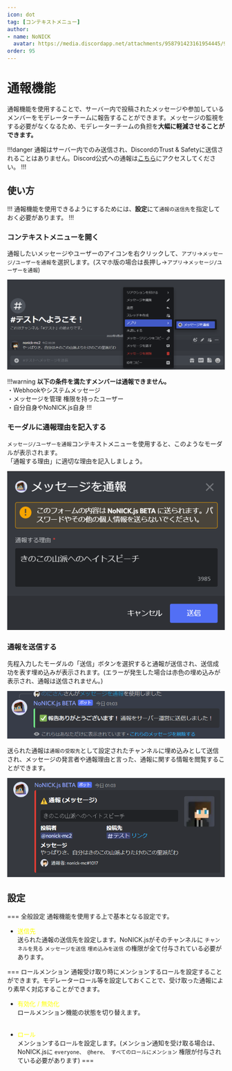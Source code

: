 ```yaml
---
icon: dot
tag: [コンテキストメニュー]
author: 
- name: NoNICK
  avatar: https://media.discordapp.net/attachments/958791423161954445/975266759529623652/-3.png?width=663&height=663
order: 95
---
```

# 通報機能
通報機能を使用することで、サーバー内で投稿されたメッセージや参加しているメンバーをモデレーターチームに報告することができます。メッセージの監視をする必要がなくなるため、モデレーターチームの負担を**大幅に軽減させることができます。**

!!!danger
通報はサーバー内でのみ送信され、DiscordのTrust & Safetyに送信されることはありません。Discord公式への通報は[こちら](https://dis.gd/request)にアクセスしてください。
!!!

## 使い方
!!!
通報機能を使用できるようにするためには、**設定**にて`通報の送信先`を指定しておく必要があります。
!!!

### コンテキストメニューを開く
通報したいメッセージやユーザーのアイコンを右クリックして、`アプリ`→`メッセージ/ユーザーを通報`を選択します。(スマホ版の場合は長押し→`アプリ`→`メッセージ/ユーザーを通報`)

![](../static/features/report_1.png)

!!!warning
**以下の条件を満たすメンバーは通報できません。**<br>
・Webhookやシステムメッセージ<br>
・メッセージを管理 権限を持ったユーザー<br>
・自分自身やNoNICK.js自身
!!!

### モーダルに通報理由を記入する
`メッセージ/ユーザーを通報`コンテキストメニューを使用すると、このようなモーダルが表示されます。<br>
「通報する理由」に適切な理由を記入しましょう。

![](../static/features/report_2.png)

### 通報を送信する
先程入力したモーダルの「送信」ボタンを選択すると通報が送信され、送信成功を表す埋め込みが表示されます。(エラーが発生した場合は赤色の埋め込みが表示され、通報は送信されません。)

![](../static/features/report_3.png)

送られた通報は`通報の受取先`として設定されたチャンネルに埋め込みとして送信され、メッセージの発言者や通報理由と言った、通報に関する情報を閲覧することができます。

![](../static/features/report_4.png)

## 設定
=== 全般設定
通報機能を使用する上で基本となる設定です。

* <span style="color: yellow; ">送信先</span>  
送られた通報の送信先を設定します。NoNICK.jsがそのチャンネルに `チャンネルを見る` `メッセージを送信` `埋め込みを送信` の権限が全て付与されている必要があります。

=== ロールメンション
通報受け取り時にメンションするロールを設定することができます。モデレーターロール等を設定しておくことで、受け取った通報により素早く対応することができます。

* <span style="color: yellow; ">有効化 / 無効化</span>  
ロールメンション機能の状態を切り替えます。<br><br>

* <span style="color: yellow; ">ロール</span>  
メンションするロールを設定します。(メンション通知を受け取る場合は、NoNICK.jsに `everyone、 @here、 すべてのロールにメンション` 権限が付与されている必要があります)
===
